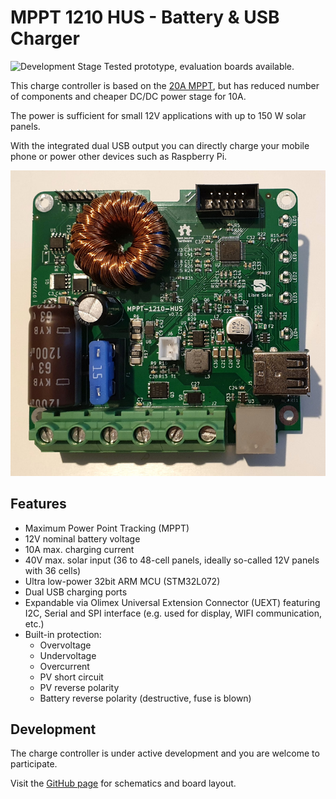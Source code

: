 # MPPT 1210 HUS - Battery & USB Charger

![Development Stage](https://img.shields.io/badge/development%20stage-eval-yellow.svg) Tested prototype, evaluation boards available.

This charge controller is based on the [20A MPPT](/hardware/cc-inactive#mppt-2420-lc), but has reduced number of components and cheaper DC/DC power stage for 10A.

The power is sufficient for small 12V applications with up to 150 W solar panels.

With the integrated dual USB output you can directly charge your mobile phone or power other devices such as Raspberry Pi.

![Charge controller PCB](./images/mppt-1210-hus.jpg)

## Features

- Maximum Power Point Tracking (MPPT)
- 12V nominal battery voltage
- 10A max. charging current
- 40V max. solar input (36 to 48-cell panels, ideally so-called 12V panels with 36 cells)
- Ultra low-power 32bit ARM MCU (STM32L072)
- Dual USB charging ports
- Expandable via Olimex Universal Extension Connector (UEXT) featuring I2C, Serial and SPI interface (e.g. used for display, WIFI communication, etc.)
- Built-in protection:
  - Overvoltage
  - Undervoltage
  - Overcurrent
  - PV short circuit
  - PV reverse polarity
  - Battery reverse polarity (destructive, fuse is blown)

## Development

The charge controller is under active development and you are welcome to participate.

Visit the [GitHub page](https://github.com/LibreSolar/MPPT-1210-HUS "10A MPPT Solar Charge Controller with USB output") for schematics and board layout.
